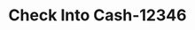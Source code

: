 ---
f_zip-code: 74464
f_state-code: OK
title: Check Into Cash-12346
f_phone: 918-458-0090
f_city-only: Tahlequah
f_address: 409 Daisy Dr Tahlequah
f_location-unique-id: '12346'
slug: check-into-cash-12346
updated-on: '2024-05-30T13:46:58.046Z'
created-on: '2024-05-30T13:36:59.803Z'
published-on: '2024-05-30T13:54:32.469Z'
f_city-state: cms/city/tahlequah-ok.md
f_company: cms/company/check-into-cash.md
f_state: cms/state/oklahoma.md
layout: '[payday-loan].html'
tags: payday-loan
---
